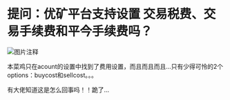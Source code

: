 # 提问：优矿平台支持设置 交易税费、交易手续费和平今手续费吗？

![图片注释](http://storage-uqer.datayes.com/5d1ea656b44ffc1d660c05f2/c6b91106-a9fb-11e9-9c05-0242ac140002)

本菜鸡只在acount的设置中找到了费用设置，而且而且而且...只有少得可怜的2个options：buycost和sellcost。。。

有大佬知道这是怎么回事吗！！跪了...
